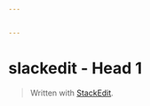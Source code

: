 ```yaml
---


---
```


<h1 id="slackedit---head-1">slackedit - Head 1</h1>
<blockquote>
<p>Written with <a href="https://stackedit.io/">StackEdit</a>.</p>
</blockquote>

